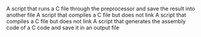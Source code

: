A script that runs a C file through the preprocessor and save the result into another file
A script that compiles a C file but does not link
A script that compiles a C file but does not link
A script that generates the assembly code of a C code and save it in an output file
